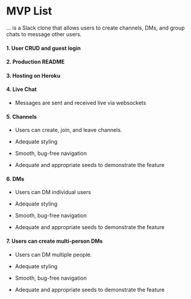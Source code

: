 # MVP List

... is a Slack clone that allows users to create channels, DMs, and group chats to message other users.

#### 1. User CRUD and guest login

#### 2. Production README

#### 3. Hosting on Heroku

#### 4. Live Chat

* Messages are sent and received live via websockets

#### 5. Channels

* Users can create, join, and leave channels.

* Adequate styling

* Smooth, bug-free navigation

* Adequate and appropriate seeds to demonstrate the feature

#### 6. DMs

* Users can DM individual users

* Adequate styling

* Smooth, bug-free navigation

* Adequate and appropriate seeds to demonstrate the feature

#### 7. Users can create multi-person DMs

* Users can DM multiple people.

* Adequate styling

* Smooth, bug-free navigation

* Adequate and appropriate seeds to demonstrate the feature
